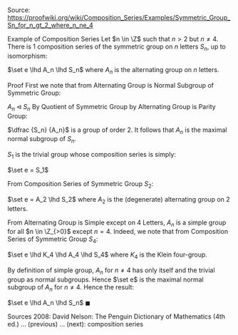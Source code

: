 # 

Source: https://proofwiki.org/wiki/Composition_Series/Examples/Symmetric_Group_Sn_for_n_gt_2_where_n_ne_4

Example of Composition Series
Let $n \in \Z$ such that $n > 2$ but $n \ne 4$.
There is $1$ composition series of the symmetric group on $n$ letters $S_n$, up to isomorphism:

$\set e \lhd A_n \lhd S_n$
where $A_n$ is the alternating group on $n$ letters.


Proof
First we note that from Alternating Group is Normal Subgroup of Symmetric Group:

$A_n \lhd S_n$
By Quotient of Symmetric Group by Alternating Group is Parity Group:

$\dfrac {S_n} {A_n}$ is a group of order $2$.
It follows that $A_n$ is the maximal normal subgroup of $S_n$.

$S_1$ is the trivial group whose composition series is simply:

$\set e = S_1$

From Composition Series of Symmetric Group $S_2$:

$\set e = A_2 \lhd S_2$
where $A_2$ is the (degenerate) alternating group on $2$ letters.

From Alternating Group is Simple except on 4 Letters, $A_n$ is a simple group for all $n \in \Z_{>0}$ except $n = 4$.
Indeed, we note that from Composition Series of Symmetric Group $S_4$:

$\set e \lhd K_4 \lhd A_4 \lhd S_4$
where $K_4$ is the Klein four-group.

By definition of simple group, $A_n$ for $n \ne 4$ has only itself and the trivial group as normal subgroups.
Hence $\set e$ is the maximal normal subgroup of $A_n$ for $n \ne 4$.
Hence the result:

$\set e \lhd A_n \lhd S_n$
$\blacksquare$


Sources
2008: David Nelson: The Penguin Dictionary of Mathematics (4th ed.) ... (previous) ... (next): composition series




